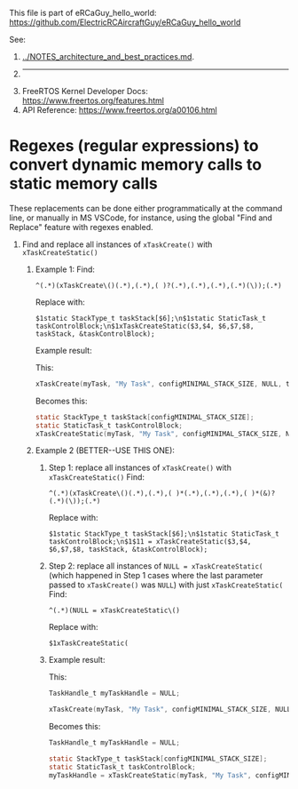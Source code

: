 This file is part of eRCaGuy_hello_world: https://github.com/ElectricRCAircraftGuy/eRCaGuy_hello_world

See: 

1. [../NOTES_architecture_and_best_practices.md](../NOTES_architecture_and_best_practices.md).
1. ---
1. FreeRTOS Kernel Developer Docs: https://www.freertos.org/features.html
1. API Reference: https://www.freertos.org/a00106.html


# Regexes (regular expressions) to convert dynamic memory calls to static memory calls

These replacements can be done either programmatically at the command line, or manually in MS VSCode, for instance, using the global "Find and Replace" feature with regexes enabled.

1. Find and replace all instances of `xTaskCreate()` with `xTaskCreateStatic()`
    1. Example 1:
        Find:
        ```
        ^(.*)(xTaskCreate\()(.*),(.*),( )?(.*),(.*),(.*),(.*)(\));(.*)
        ```
        Replace with:
        ```
        $1static StackType_t taskStack[$6];\n$1static StaticTask_t taskControlBlock;\n$1xTaskCreateStatic($3,$4, $6,$7,$8, taskStack, &taskControlBlock);
        ```

        Example result: 
        
        This:
        ```c
        xTaskCreate(myTask, "My Task", configMINIMAL_STACK_SIZE, NULL, tskIDLE_PRIORITY + 1, NULL);
        ```

        Becomes this:
        ```c
        static StackType_t taskStack[configMINIMAL_STACK_SIZE];
        static StaticTask_t taskControlBlock;
        xTaskCreateStatic(myTask, "My Task", configMINIMAL_STACK_SIZE, NULL, tskIDLE_PRIORITY + 1, taskStack, &taskControlBlock);
        ```

    1. Example 2 (BETTER--USE THIS ONE):

        1. Step 1: replace all instances of `xTaskCreate()` with `xTaskCreateStatic()`
            Find:
            ```
            ^(.*)(xTaskCreate\()(.*),(.*),( )*(.*),(.*),(.*),( )*(&)?(.*)(\));(.*)
            ```
            Replace with:
            ```
            $1static StackType_t taskStack[$6];\n$1static StaticTask_t taskControlBlock;\n$1$11 = xTaskCreateStatic($3,$4, $6,$7,$8, taskStack, &taskControlBlock);
            ```

        1. Step 2: replace all instances of `NULL = xTaskCreateStatic(` (which happened in Step 1 cases where the last parameter passed to `xTaskCreate()` was `NULL`) with just `xTaskCreateStatic(`
            Find: 
            ```
            ^(.*)(NULL = xTaskCreateStatic\()
            ```
            Replace with:
            ```
            $1xTaskCreateStatic(
            ```

        1. Example result: 
            
            This:
            ```c
            TaskHandle_t myTaskHandle = NULL;

            xTaskCreate(myTask, "My Task", configMINIMAL_STACK_SIZE, NULL, tskIDLE_PRIORITY + 1, &myTaskHandle);
            ```

            Becomes this:
            ```c
            TaskHandle_t myTaskHandle = NULL;
            
            static StackType_t taskStack[configMINIMAL_STACK_SIZE];
            static StaticTask_t taskControlBlock;
            myTaskHandle = xTaskCreateStatic(myTask, "My Task", configMINIMAL_STACK_SIZE, NULL, tskIDLE_PRIORITY + 1, taskStack, &taskControlBlock);
            ```
